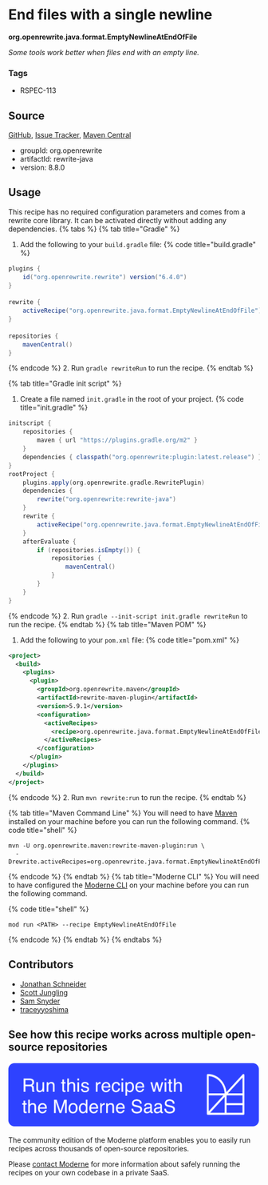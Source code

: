 # End files with a single newline

**org.openrewrite.java.format.EmptyNewlineAtEndOfFile**

_Some tools work better when files end with an empty line._

### Tags

* RSPEC-113

## Source

[GitHub](https://github.com/openrewrite/rewrite/blob/main/rewrite-java/src/main/java/org/openrewrite/java/format/EmptyNewlineAtEndOfFile.java), [Issue Tracker](https://github.com/openrewrite/rewrite/issues), [Maven Central](https://central.sonatype.com/artifact/org.openrewrite/rewrite-java/8.8.0/jar)

* groupId: org.openrewrite
* artifactId: rewrite-java
* version: 8.8.0


## Usage

This recipe has no required configuration parameters and comes from a rewrite core library. It can be activated directly without adding any dependencies.
{% tabs %}
{% tab title="Gradle" %}
1. Add the following to your `build.gradle` file:
{% code title="build.gradle" %}
```groovy
plugins {
    id("org.openrewrite.rewrite") version("6.4.0")
}

rewrite {
    activeRecipe("org.openrewrite.java.format.EmptyNewlineAtEndOfFile")
}

repositories {
    mavenCentral()
}

```
{% endcode %}
2. Run `gradle rewriteRun` to run the recipe.
{% endtab %}

{% tab title="Gradle init script" %}
1. Create a file named `init.gradle` in the root of your project.
{% code title="init.gradle" %}
```groovy
initscript {
    repositories {
        maven { url "https://plugins.gradle.org/m2" }
    }
    dependencies { classpath("org.openrewrite:plugin:latest.release") }
}
rootProject {
    plugins.apply(org.openrewrite.gradle.RewritePlugin)
    dependencies {
        rewrite("org.openrewrite:rewrite-java")
    }
    rewrite {
        activeRecipe("org.openrewrite.java.format.EmptyNewlineAtEndOfFile")
    }
    afterEvaluate {
        if (repositories.isEmpty()) {
            repositories {
                mavenCentral()
            }
        }
    }
}
```
{% endcode %}
2. Run `gradle --init-script init.gradle rewriteRun` to run the recipe.
{% endtab %}
{% tab title="Maven POM" %}
1. Add the following to your `pom.xml` file:
{% code title="pom.xml" %}
```xml
<project>
  <build>
    <plugins>
      <plugin>
        <groupId>org.openrewrite.maven</groupId>
        <artifactId>rewrite-maven-plugin</artifactId>
        <version>5.9.1</version>
        <configuration>
          <activeRecipes>
            <recipe>org.openrewrite.java.format.EmptyNewlineAtEndOfFile</recipe>
          </activeRecipes>
        </configuration>
      </plugin>
    </plugins>
  </build>
</project>
```
{% endcode %}
2. Run `mvn rewrite:run` to run the recipe.
{% endtab %}

{% tab title="Maven Command Line" %}
You will need to have [Maven](https://maven.apache.org/download.cgi) installed on your machine before you can run the following command.
{% code title="shell" %}
```shell
mvn -U org.openrewrite.maven:rewrite-maven-plugin:run \
  -Drewrite.activeRecipes=org.openrewrite.java.format.EmptyNewlineAtEndOfFile
```
{% endcode %}
{% endtab %}
{% tab title="Moderne CLI" %}
You will need to have configured the [Moderne CLI](https://docs.moderne.io/moderne-cli/cli-intro) on your machine before you can run the following command.

{% code title="shell" %}
```shell
mod run <PATH> --recipe EmptyNewlineAtEndOfFile
```
{% endcode %}
{% endtab %}
{% endtabs %}

## Contributors
* [Jonathan Schneider](mailto:jkschneider@gmail.com)
* [Scott Jungling](mailto:scott.jungling@gmail.com)
* [Sam Snyder](mailto:sam@moderne.io)
* [traceyyoshima](mailto:tracey.yoshima@gmail.com)


## See how this recipe works across multiple open-source repositories

[![Moderne Link Image](/.gitbook/assets/ModerneRecipeButton.png)](https://app.moderne.io/recipes/org.openrewrite.java.format.EmptyNewlineAtEndOfFile)

The community edition of the Moderne platform enables you to easily run recipes across thousands of open-source repositories.

Please [contact Moderne](https://moderne.io/product) for more information about safely running the recipes on your own codebase in a private SaaS.
